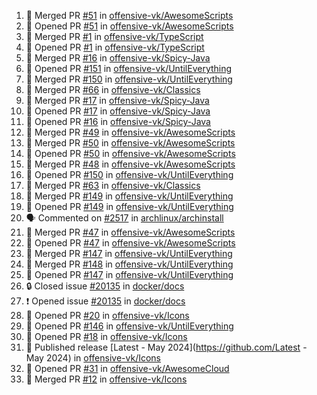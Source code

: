 <!--START_SECTION:activity-->
1. 🎉 Merged PR [#51](https://github.com/offensive-vk/AwesomeScripts/pull/51) in [offensive-vk/AwesomeScripts](https://github.com/offensive-vk/AwesomeScripts)
2. 💪 Opened PR [#51](https://github.com/offensive-vk/AwesomeScripts/pull/51) in [offensive-vk/AwesomeScripts](https://github.com/offensive-vk/AwesomeScripts)
3. 🎉 Merged PR [#1](https://github.com/offensive-vk/TypeScript/pull/1) in [offensive-vk/TypeScript](https://github.com/offensive-vk/TypeScript)
4. 💪 Opened PR [#1](https://github.com/offensive-vk/TypeScript/pull/1) in [offensive-vk/TypeScript](https://github.com/offensive-vk/TypeScript)
5. 🎉 Merged PR [#16](https://github.com/offensive-vk/Spicy-Java/pull/16) in [offensive-vk/Spicy-Java](https://github.com/offensive-vk/Spicy-Java)
6. 💪 Opened PR [#151](https://github.com/offensive-vk/UntilEverything/pull/151) in [offensive-vk/UntilEverything](https://github.com/offensive-vk/UntilEverything)
7. 🎉 Merged PR [#150](https://github.com/offensive-vk/UntilEverything/pull/150) in [offensive-vk/UntilEverything](https://github.com/offensive-vk/UntilEverything)
8. 🎉 Merged PR [#66](https://github.com/offensive-vk/Classics/pull/66) in [offensive-vk/Classics](https://github.com/offensive-vk/Classics)
9. 🎉 Merged PR [#17](https://github.com/offensive-vk/Spicy-Java/pull/17) in [offensive-vk/Spicy-Java](https://github.com/offensive-vk/Spicy-Java)
10. 💪 Opened PR [#17](https://github.com/offensive-vk/Spicy-Java/pull/17) in [offensive-vk/Spicy-Java](https://github.com/offensive-vk/Spicy-Java)
11. 💪 Opened PR [#16](https://github.com/offensive-vk/Spicy-Java/pull/16) in [offensive-vk/Spicy-Java](https://github.com/offensive-vk/Spicy-Java)
12. 🎉 Merged PR [#49](https://github.com/offensive-vk/AwesomeScripts/pull/49) in [offensive-vk/AwesomeScripts](https://github.com/offensive-vk/AwesomeScripts)
13. 🎉 Merged PR [#50](https://github.com/offensive-vk/AwesomeScripts/pull/50) in [offensive-vk/AwesomeScripts](https://github.com/offensive-vk/AwesomeScripts)
14. 💪 Opened PR [#50](https://github.com/offensive-vk/AwesomeScripts/pull/50) in [offensive-vk/AwesomeScripts](https://github.com/offensive-vk/AwesomeScripts)
15. 🎉 Merged PR [#48](https://github.com/offensive-vk/AwesomeScripts/pull/48) in [offensive-vk/AwesomeScripts](https://github.com/offensive-vk/AwesomeScripts)
16. 💪 Opened PR [#150](https://github.com/offensive-vk/UntilEverything/pull/150) in [offensive-vk/UntilEverything](https://github.com/offensive-vk/UntilEverything)
17. 🎉 Merged PR [#63](https://github.com/offensive-vk/Classics/pull/63) in [offensive-vk/Classics](https://github.com/offensive-vk/Classics)
18. 🎉 Merged PR [#149](https://github.com/offensive-vk/UntilEverything/pull/149) in [offensive-vk/UntilEverything](https://github.com/offensive-vk/UntilEverything)
19. 💪 Opened PR [#149](https://github.com/offensive-vk/UntilEverything/pull/149) in [offensive-vk/UntilEverything](https://github.com/offensive-vk/UntilEverything)
20. 🗣 Commented on [#2517](https://github.com/archlinux/archinstall/issues/2517) in [archlinux/archinstall](https://github.com/archlinux/archinstall)
21. 🎉 Merged PR [#47](https://github.com/offensive-vk/AwesomeScripts/pull/47) in [offensive-vk/AwesomeScripts](https://github.com/offensive-vk/AwesomeScripts)
22. 💪 Opened PR [#47](https://github.com/offensive-vk/AwesomeScripts/pull/47) in [offensive-vk/AwesomeScripts](https://github.com/offensive-vk/AwesomeScripts)
23. 🎉 Merged PR [#147](https://github.com/offensive-vk/UntilEverything/pull/147) in [offensive-vk/UntilEverything](https://github.com/offensive-vk/UntilEverything)
24. 🎉 Merged PR [#148](https://github.com/offensive-vk/UntilEverything/pull/148) in [offensive-vk/UntilEverything](https://github.com/offensive-vk/UntilEverything)
25. 💪 Opened PR [#147](https://github.com/offensive-vk/UntilEverything/pull/147) in [offensive-vk/UntilEverything](https://github.com/offensive-vk/UntilEverything)
26. 🔒 Closed issue [#20135](https://github.com/docker/docs/issues/20135) in [docker/docs](https://github.com/docker/docs)
27. ❗ Opened issue [#20135](https://github.com/docker/docs/issues/20135) in [docker/docs](https://github.com/docker/docs)
28. 💪 Opened PR [#20](https://github.com/offensive-vk/Icons/pull/20) in [offensive-vk/Icons](https://github.com/offensive-vk/Icons)
29. 💪 Opened PR [#146](https://github.com/offensive-vk/UntilEverything/pull/146) in [offensive-vk/UntilEverything](https://github.com/offensive-vk/UntilEverything)
30. 💪 Opened PR [#18](https://github.com/offensive-vk/Icons/pull/18) in [offensive-vk/Icons](https://github.com/offensive-vk/Icons)
31. 🚀 Published release [Latest - May 2024](https://github.com/Latest - May 2024) in [offensive-vk/Icons](https://github.com/offensive-vk/Icons)
32. 💪 Opened PR [#31](https://github.com/offensive-vk/AwesomeCloud/pull/31) in [offensive-vk/AwesomeCloud](https://github.com/offensive-vk/AwesomeCloud)
33. 🎉 Merged PR [#12](https://github.com/offensive-vk/Icons/pull/12) in [offensive-vk/Icons](https://github.com/offensive-vk/Icons)
<!--END_SECTION:activity-->
